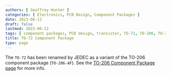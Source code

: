 ```yaml
---
authors: [ Geoffrey Hunter ]
categories: [ Electronics, PCB Design, Component Packages ]
date: 2023-06-12
draft: false
lastmod: 2023-06-12
tags: [ component packages, PCB design, transistor, TO-72, TO-206, TO-206AF, TO-18 ]
title: TO-72 Component Package
type: page
---
```


The `TO-72` has been renamed by JEDEC as a variant of the TO-206 component package (`TO-206-AF`). See the [TO-206 Component Package page](/pcb-design/component-packages/to-206-component-package/) for more info.
